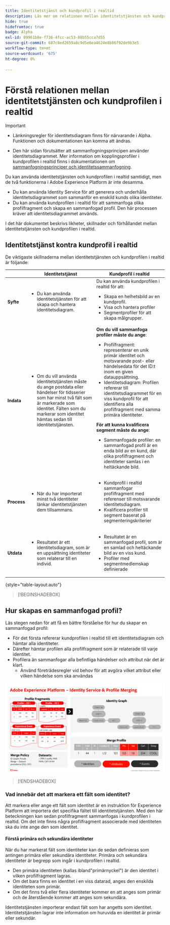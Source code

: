 ```yaml
---
title: Identitetstjänst och kundprofil i realtid
description: Läs mer om relationen mellan identitetstjänsten och kundprofilen i realtid
hide: true
hidefromtoc: true
badge: Alpha
exl-id: 09961b8e-f736-4fcc-ac53-88b55cca7d55
source-git-commit: 687c8ed2659a8c9d5e6ea4624e8b86f92de9b3e5
workflow-type: tm+mt
source-wordcount: '675'
ht-degree: 0%

---
```


# Förstå relationen mellan identitetstjänsten och kundprofilen i realtid

>[!IMPORTANT]
>
>* Länkningsregler för identitetsdiagram finns för närvarande i Alpha. Funktionen och dokumentationen kan komma att ändras.
>
>* Den här sidan förutsätter att sammanfogningsprincipen använder identitetsdiagrammet. Mer information om kopplingsprofiler i kundprofilen i realtid finns i dokumentationen om [sammanfogningsprinciper och identitetssammanfogning](../profile/merge-policies/overview.md#identity-stitching).

Du kan använda identitetstjänsten och kundprofilen i realtid samtidigt, men de två funktionerna i Adobe Experience Platform är inte desamma.

* Du kan använda Identity Service för att generera och underhålla identitetsdiagrammet som sammanför en enskild kunds olika identiteter.
* Du kan använda kundprofilen i realtid för att sammanfoga olika profilfragment och skapa en sammanfogad profil. Den här processen kräver att identitetsdiagrammet används.

I det här dokumentet beskrivs likheter, skillnader och förhållandet mellan identitetstjänsten och kundprofilen i realtid.

## Identitetstjänst kontra kundprofil i realtid

De viktigaste skillnaderna mellan identitetstjänsten och kundprofilen i realtid är följande:

| | Identitetstjänst | Kundprofil i realtid |
| --- | --- |--- |
| **Syfte** | <ul><li>Du kan använda identitetstjänsten för att skapa och hantera identitetsdiagram.</li></ul> | Du kan använda kundprofilen i realtid för att: <ul><li>Skapa en helhetsbild av en kundprofil.</li><li>Visa och hantera profiler</li><li>Segmentprofiler för att skapa målgrupper.</li></ul> |
| **Indata** | <ul><li>Om du vill använda identitetstjänsten måste du ange postdata eller händelser för tidsserier som har minst två fält som är markerade som identitet. Fälten som du markerar som identitet hämtas sedan till identitetstjänsten.</li></ul> | **Om du vill sammanfoga profiler måste du ange**: <ul><li>Profilfragment: representerar en unik primär identitet och motsvarande post- eller händelsedata för det ID:t inom en given datauppsättning.</li><li>Identitetsdiagram: Profilen refererar till identitetsdiagrammet för en viss kundprofil för att identifiera alla profilfragment med samma primära identiteter.</li></ul> **För att kunna kvalificera segment måste du ange**: <ul><li>Sammanfogade profiler: en sammanfogad profil är en enda bild av en kund, där olika profilfragment och identiteter samlas i en heltäckande bild.</li></ul> |
| **Process** | <ul><li>När du har importerat minst två identiteter länkar identitetstjänsten dem tillsammans.</li></ul> | <ul><li>Kundprofil i realtid sammanfogar profilfragment med referenser till motsvarande identitetsdiagram.</li><li>Kvalificera profiler till segment baserat på segmenteringskriterier</li></ul> |
| **Utdata** | <ul><li>Resultatet är ett identitetsdiagram, som är en uppsättning identiteter som relaterar till en individ.</li></ul> | <ul><li>Resultatet är en sammanfogad profil, som är en samlad och heltäckande bild av en viss kund.</li><li>Profiler med segmentmedlemskap definierade</li></ul> |

{style="table-layout:auto"}

>[!BEGINSHADEBOX]

## Hur skapas en sammanfogad profil?

Läs stegen nedan för att få en bättre förståelse för hur du skapar en sammanfogad profil:

* För det första refererar kundprofilen i realtid till ett identitetsdiagram och hämtar alla identiteter.
* Därefter hämtar profilen alla profilfragment som är relaterade till varje identitet.
* Profilera än sammanfogar alla befintliga händelser och attribut när det är klart.
   * Använd företrädesregler vid behov för att avgöra vilket attribut eller vilken händelse som ska användas

![Ett flödesdiagram som beskriver hur identitetstjänsten och profilsammanslagningen fungerar.](./images/identity-settings/identity-and-profile.png)

>[!ENDSHADEBOX]

### Vad innebär det att markera ett fält som identitet?

Att markera eller ange ett fält som identitet är en instruktion för Experience Platform att importera det specifika fältet till identitetstjänsten. Med den här beteckningen kan sedan profilfragment sammanfogas i kundprofilen i realtid. Om det inte finns några profilfragment associerade med identiteten ska du inte ange den som identitet.

#### Förstå primära och sekundära identiteter

När du har markerat fält som identiteter kan de sedan definieras som antingen primära eller sekundära identiteter. Primära och sekundära identiteter är begrepp som ingår i kundprofilen i realtid.

* Den primära identiteten (kallas ibland&quot;primärnyckel&quot;) är den identitet i vilken profilfragment lagras.
* Om det bara finns en identitet i en viss datarad, anges den enskilda identiteten som primär.
* Om det finns två eller flera identiteter kommer en att anges som primär och de återstående kommer att anges som sekundära.

Identitetstjänsten importerar endast fält som har angetts som identitet. Identitetstjänsten lagrar inte information om huruvida en identitet är primär eller sekundär.
